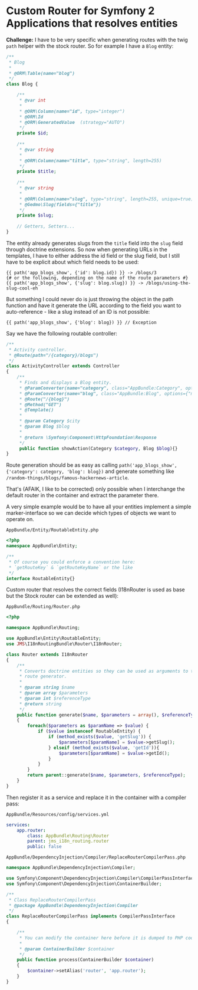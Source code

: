 # Custom Router for Symfony 2 Applications that resolves entities

**Challenge:** I have to be very specific when generating routes with the twig
`path` helper with the stock router. So for example I have a `Blog` entity:

```php
/**
 * Blog
 *
 * @ORM\Table(name="blog")
 */
class Blog {

    /**
     * @var int
     *
     * @ORM\Column(name="id", type="integer")
     * @ORM\Id
     * @ORM\GeneratedValue  (strategy="AUTO")
     */
    private $id;
    
    /**
     * @var string
     *
     * @ORM\Column(name="title", type="string", length=255)
     */
    private $title;
    
    /**
     * @var string
     *
     * @ORM\Column(name="slug", type="string", length=255, unique=true)
     * @Gedmo\Slug(fields={"title"})
     */
    private $slug;
    
    // Getters, Setters...
}
```

The entity already generates slugs from the `title` field into the `slug` field through doctrine extensions.
So now when generating URLs in the templates, I have to either address the id field or the slug field, but I still
have to be explicit about which field needs to be used:

```twig
{{ path('app_blogs_show', {'id': blog.id}) }} -> /blogs/3
{# or the following, depending on the name of the route parameters #}
{{ path('app_blogs_show', {'slug': blog.slug}) }} -> /blogs/using-the-slug-cool-eh
```

But something I could never do is just throwing the object in the path function
and have it generate the URL according to the field you want to auto-reference - like a slug instead of an ID
is not possible:

```twig
{{ path('app_blogs_show', {'blog': blog}) }} // Exception
```

Say we have the following routable controller:

```php
/**
 * Activity controller.
 * @Route(path="/{category}/blogs")
 */
class ActivityController extends Controller
{
    /**
     * Finds and displays a Blog entity.
     * @ParamConverter(name="category", class="AppBundle:Category", options={"mapping": {"category": "slug"}})
     * @ParamConverter(name="blog", class="AppBundle:Blog", options={"mapping": {"blog": "slug"}})
     * @Route("/{blog}")
     * @Method("GET")
     * @Template()
     *
     * @param Category $city
     * @param Blog $blog
     *
     * @return \Symfony\Component\HttpFoundation\Response
     */
     public function showAction(Category $category, Blog $blog){}
}
```

Route generation should be as easy as calling `path('app_blogs_show', {'category': category, 'blog': blog})` and generate
something like `/random-things/blogs/famous-hackernews-article`.

That's (AFAIK, I like to be corrected) only possible when I interchange the default router in the container and extract the
parameter there.

A very simple example would be to have all your entities implement a simple marker-interface so we can decide which types of
objects we want to operate on.

`AppBundle/Entity/RoutableEntity.php`
```php
<?php
namespace AppBundle\Entity;

/**
 * Of course you could enforce a convention here:
 * `getRouteKey` & `getRouteKeyName` or the like
 */
interface RoutableEntity{}
```

Custom router that resolves the correct fields (I18nRouter is used as base but the Stock router
can be extended as well):

`AppBundle/Routing/Router.php`
```php
<?php

namespace AppBundle\Routing;

use AppBundle\Entity\RoutableEntity;
use JMS\I18nRoutingBundle\Router\I18nRouter;

class Router extends I18nRouter
{
    /**
     * Converts doctrine entities so they can be used as arguments to the
     * route generator.
     *
     * @param string $name
     * @param array $parameters
     * @param int $referenceType
     * @return string
     */
    public function generate($name, $parameters = array(), $referenceType = self::ABSOLUTE_PATH)
    {
        foreach($parameters as $paramName => $value) {
            if ($value instanceof RoutableEntity) {
                if (method_exists($value, 'getSlug')) {
                    $parameters[$paramName] = $value->getSlug();
                } elseif (method_exists($value, 'getId')){
                    $parameters[$paramName] = $value->getId();
                }
            }
        }
        return parent::generate($name, $parameters, $referenceType);
    }
}
```

Then register it as a service and replace it in the container with a compiler pass:

`AppBundle/Resources/config/services.yml`
```yml
services:
    app.router:
        class: AppBundle\Routing\Router
        parent: jms_i18n_routing.router
        public: false
```

`AppBundle/DependencyInjection/Compiler/ReplaceRouterCompilerPass.php`
```php
namespace AppBundle\DependencyInjection\Compiler;

use Symfony\Component\DependencyInjection\Compiler\CompilerPassInterface;
use Symfony\Component\DependencyInjection\ContainerBuilder;

/**
 * Class ReplaceRouterCompilerPass
 * @package AppBundle\DependencyInjection\Compiler
 */
class ReplaceRouterCompilerPass implements CompilerPassInterface
{

    /**
     * You can modify the container here before it is dumped to PHP code.
     *
     * @param ContainerBuilder $container
     */
    public function process(ContainerBuilder $container)
    {
        $container->setAlias('router', 'app.router');
    }
}
```
